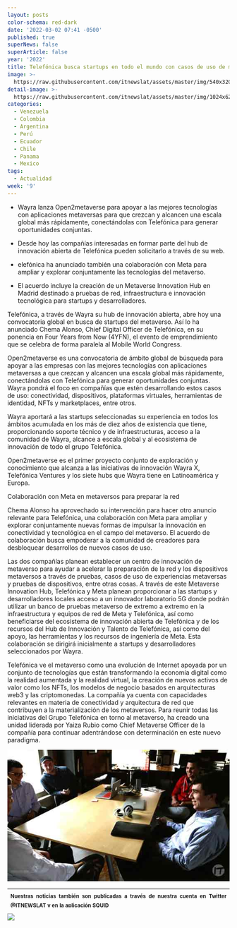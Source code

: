 ```yaml
---
layout: posts
color-schema: red-dark
date: '2022-03-02 07:41 -0500'
published: true
superNews: false
superArticle: false
year: '2022'
title: Telefónica busca startups en todo el mundo con casos de uso de metaverso
image: >-
  https://raw.githubusercontent.com/itnewslat/assets/master/img/540x320/Startup-1-p.jpg
detail-image: >-
  https://raw.githubusercontent.com/itnewslat/assets/master/img/1024x620/Startup-1-g.jpg
categories:
  - Venezuela
  - Colombia
  - Argentina
  - Perú
  - Ecuador
  - Chile
  - Panama
  - Mexico
tags:
  - Actualidad
week: '9'
---
```

- Wayra lanza Open2metaverse para apoyar a las mejores tecnologías con aplicaciones metaversas para que crezcan y alcancen una escala global más rápidamente, conectándolas con Telefónica para generar oportunidades conjuntas.

- Desde hoy las compañías interesadas en formar parte del hub de innovación abierta de Telefónica pueden solicitarlo a través de su web.

- elefónica ha anunciado también una colaboración con Meta para ampliar y explorar conjuntamente las tecnologías del metaverso.

- El acuerdo incluye la creación de un Metaverse Innovation Hub en Madrid destinado a pruebas de red, infraestructura e innovación tecnológica para startups y desarrolladores.

Telefónica, a través de Wayra su hub de innovación abierta, abre hoy una convocatoria global en busca de startups del metaverso. Así lo ha anunciado Chema Alonso, Chief Digital Officer de Telefónica, en su ponencia en Four Years from Now (4YFN), el evento de emprendimiento que se celebra de forma paralela al Mobile World Congress.
 
Open2metaverse es una convocatoria de ámbito global de búsqueda para apoyar a las empresas con las mejores tecnologías con aplicaciones metaversas a que crezcan y alcancen una escala global más rápidamente, conectándolas con Telefónica para generar oportunidades conjuntas. Wayra pondrá el foco en compañías que estén desarrollando estos casos de uso: conectividad, dispositivos, plataformas virtuales, herramientas de identidad, NFTs y marketplaces, entre otros.
 
Wayra aportará a las startups seleccionadas su experiencia en todos los ámbitos acumulada en los más de diez años de existencia que tiene, proporcionando soporte técnico y de infraestructuras, acceso a la comunidad de Wayra, alcance a escala global y al ecosistema de innovación de todo el grupo Telefónica.
 
Open2metaverse es el primer proyecto conjunto de exploración y conocimiento que alcanza a las iniciativas de innovación Wayra X, Telefónica Ventures y los siete hubs que Wayra tiene en Latinoamérica y Europa.
 
Colaboración con Meta en metaversos para preparar la red
 
Chema Alonso ha aprovechado su intervención para hacer otro anuncio relevante para Telefónica, una colaboración con Meta para ampliar y explorar conjuntamente nuevas formas de impulsar la innovación en conectividad y tecnológica en el campo del metaverso. El acuerdo de colaboración busca empoderar a la comunidad de creadores para desbloquear desarrollos de nuevos casos de uso.
 
Las dos compañías planean establecer un centro de innovación de metaverso para ayudar a acelerar la preparación de la red y los dispositivos metaversos a través de pruebas, casos de uso de experiencias metaversas y pruebas de dispositivos, entre otras cosas. A través de este Metaverse Innovation Hub, Telefónica y Meta planean proporcionar a las startups y desarrolladores locales acceso a un innovador laboratorio 5G donde podrán utilizar un banco de pruebas metaverso de extremo a extremo en la infraestructura y equipos de red de Meta y Telefónica, así como beneficiarse del ecosistema de innovación abierta de Telefónica y de los recursos del Hub de Innovación y Talento de Telefónica, así como del apoyo, las herramientas y los recursos de ingeniería de Meta. Esta colaboración se dirigirá inicialmente a startups y desarrolladores seleccionados por Wayra.
 
Telefónica ve el metaverso como una evolución de Internet apoyada por un conjunto de tecnologías que están transformando la economía digital como la realidad aumentada y la realidad virtual, la creación de nuevos activos de valor como los NFTs, los modelos de negocio basados en arquitecturas web3 y las criptomonedas. La compañía ya cuenta con capacidades relevantes en materia de conectividad y arquitectura de red que contribuyen a la materialización de los metaversos. Para reunir todas las iniciativas del Grupo Telefónica en torno al metaverso, ha creado una unidad liderada por Yaiza Rubio como Chief Metaverse Officer de la compañía para continuar adentrándose con determinación en este nuevo paradigma.


![](https://raw.githubusercontent.com/itnewslat/assets/master/img/540x320/Startup-1-p.jpg)

<table style="height: 42px;" width="569">
<tbody>
<tr>
<td style="text-align: justify;"><sub><strong>Nuestras noticias también son publicadas a través de nuestra cuenta en Twitter <a href="https://twitter.com/itnewslat?lang=es">@ITNEWSLAT</a> y en la aplicación <a href="https://squidapp.co/en/">SQUID</a></strong></sub></td>
</tr>
</tbody>
</table>

<img src="https://tracker.metricool.com/c3po.jpg?hash=56f88a41e39ab42c063cc51676587a04"/>
